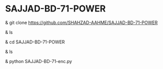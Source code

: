 # SAJJAD-BD-71-POWER

 & git clone https://github.com/SHAHZAD-AAHME/SAJJAD-BD-71-POWER

 & ls

 & cd SAJJAD-BD-71-POWER

 & ls

 & python SAJJAD-BD-71-enc.py

